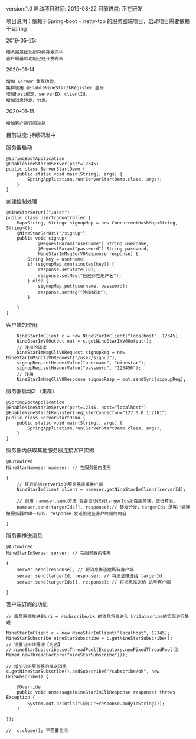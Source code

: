 version:1.0
启动项目时间: 2019-08-22
目前进度: 正在研发

项目说明：依赖于Spring-boot + netty-tcp 的服务器端项目，启动项目需要依赖于spring

2019-05-25:

    服务器基础功能已经开发完毕
    客户端基础功能已经开发完毕
2020-01-14
    
    增加 Server 集群功能。
    集群使用 @EnableNineStarZkRegister 启用
    增加host绑定，serverID，clientId。
    增加消息转发，分发。
2020-01-15
	
	增加客户端订阅功能
	
    
目前进度: 持续研发中


服务器启动 

	@SpringBootApplication
	@EnableNineStarImServer(port=12345)
	public class ServerStartDemo {
		public static void main(String[] args) {
			SpringApplication.run(ServerStartDemo.class, args);
		}
	}

创建控制处理

	@NineStarSerUri("/user")
	public class UserTcpController {
		Map<String, String> signupMap = new ConcurrentHashMap<String, String>();
		@NineStarSerUri("/signup")
		public void signup(
				@RequestParam("username") String username, 
				@RequestParam("password") String password,
				NineStarImMsgSerV0Response response) {
			String key = username;
			if (signupMap.containsKey(key)) {
				response.setState(10);
				response.setMsg("已经存在用户名");
			} else {
				signupMap.put(username, password);
				response.setMsg("注册成功");
			}
	
		}
	}

客户端的使用:


        NineStarImClient c = new NineStarImClient("localhost", 12345);
		NineStarImV0Output out = c.getNineStarImV0Output();
		// 注册的请求
		NineStarImMsgCliV0Request signupReq = new NineStarImMsgCliV0Request("/user/signup");
		signupReq.setHeaderValue("username", "ninestar");
		signupReq.setHeaderValue("password", "123456");
		// 注册
		NineStarImMsgCliV0Response signupResp = out.sendSync(signupReq);
		

服务器启动2 （集群）

	@SpringBootApplication
	@EnableNineStarImServer(port=12345, host="localhost")
	@EnableNineStarZkRegister(registerConnecton="127.0.0.1:2181")
	public class ServerStartDemo {
		public static void main(String[] args) {
			SpringApplication.run(ServerStartDemo.class, args);
		}
	}
	
服务器内获取其他服务器连接客户实例

	@Autowired
	NineStarNameser nameser; // 在服务器内使用
	
	{
		// 获取访问serverId的服务器连接客户端
		NineStarImClient client = nameser.getNineStarImClient(serverId); 
		
		// 调用 nameser.send方法 将会自动识别targerIds所在服务端，进行转发。
		nameser.send(targerIds[], response);// 转发分发，targerIds 是客户端连接服务器的唯一标识，response 发送给这些客户终端的内容
		
	}
	
服务器推送消息

	@Autowired
	NineStarImServer server; // 在服务器内使用
	
	{
		server.send(response); // 将消息推送给所有客户端
		server.send(targerId, response); // 将消息推送给 targerId
		server.send(targerIds[], response); // 将消息推送给 这些客户端
		
	}
	


客户端订阅的功能
	
	// 服务器端推送到uri = /subscribe/ok 的消息将会进入 UriSubscribe的实现进行处理
	
	NineStarImClient c = new NineStarImClient("localhost", 12345);
	NineStarSubscribe nineStarSubscribe = c.getNineStarSubscribe();
	// 设置订阅线程池【可选】
	// nineStarSubscribe.setThreadPool(Executors.newFixedThreadPool(3, Named.newThreadFactory("nineStarSubscribe")));
		
	// 增加订阅服务器的推送消息
	c.getNineStarSubscribe().addSubscribe("/subscribe/ok", new UriSubscribe() {
			
		@Override
		public void onmessage(NineStarImCliResponse response) throws Exception {
			System.out.println("订阅："+response.bodyToString()); 
		}
		
	});
		
	//	c.close(); 不需要关闭
		
		